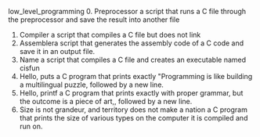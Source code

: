low_level_programming
0. Preprocessor
a script that runs a C file through the preprocessor and save the result into another file
1. Compiler
a script that compiles a C file but does not link
2. Assemblera 
script that generates the assembly code of a C code and save it in an output file.
3. Name
a script that compiles a C file and creates an executable named cisfun
4. Hello, puts
a C program that prints exactly "Programming is like building a multilingual puzzle, followed by a new line.
5. Hello, printf
a C program that prints exactly with proper grammar, but the outcome is a piece of art,, followed by a new line.
6. Size is not grandeur, and territory does not make a nation
a C program that prints the size of various types on the computer it is compiled and run on.

